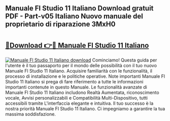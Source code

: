 ## Manuale Fl Studio 11 Italiano Download gratuit PDF - Part-v05 Italiano Nuovo manuale del proprietario di riparazione 3MxH0

# <h2><a href="http://dfb4mow.blite.top/?on=Manuale+Fl+Studio+11+Italiano">🔗Download 👉🔴 Manuale Fl Studio 11 Italiano</a></h2>

[![Manuale Fl Studio 11 Italiano download](https://i.imgur.com/lujVjoI.png)](http://dfb4mow.blite.top/?on=Manuale+Fl+Studio+11+Italiano)
Cominciamo! Questa guida per l'utente è il tuo passaporto per il mondo delle possibilità con il tuo nuovo Manuale Fl Studio 11 Italiano. Acquisire familiarità con le funzionalità, il processo di installazione e le politiche operative. Note importanti Manuale Fl Studio 11 Italiano si prega di fare riferimento a tutte le informazioni importanti contenute in questo Manuale. Le funzionalità avanzate di Manuale Fl Studio 11 Italiano includono Realtà Aumentata, riconoscimento vocale, Avvisi personalizzabili e Compatibilità Multi-Dispositivo, tutti accessibili tramite L'interfaccia elegante e intuitiva. Il tuo successo è la nostra priorità Manuale Fl Studio 11 Italiano. Ci impegniamo a garantire la tua massima soddisfazione.
